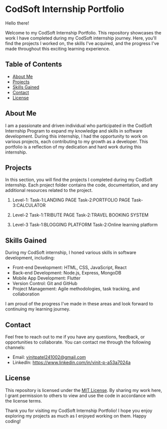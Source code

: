 # CodSoft Internship Portfolio

Hello there!

Welcome to my CodSoft Internship Portfolio. This repository showcases the work I have completed during my CodSoft internship journey. Here, you'll find the projects I worked on, the skills I've acquired, and the progress I've made throughout this exciting learning experience.

## Table of Contents

- [About Me](#about-me)
- [Projects](#projects)
- [Skills Gained](#skills-gained)
- [Contact](#contact)
- [License](#license)

## About Me

I am a passionate and driven individual who participated in the CodSoft Internship Program to expand my knowledge and skills in software development. During this internship, I had the opportunity to work on various projects, each contributing to my growth as a developer. This portfolio is a reflection of my dedication and hard work during this internship.

## Projects

In this section, you will find the projects I completed during my CodSoft internship. Each project folder contains the code, documentation, and any additional resources related to the project.

1. Level-1:
   Task-1:LANDING PAGE
   Task-2:PORTFOLIO PAGE
   Task-3:CALCULATOR
   
2. Level-2
   Task-1:TRIBUTE PAGE
   Task-2:TRAVEL BOOKING SYSTEM

3. Level-3
   Task-1:BLOGGING PLATFORM
   Task-2:Online learning platform

## Skills Gained

During my CodSoft internship, I honed various skills in software development, including:

- Front-end Development: HTML, CSS, JavaScript, React
- Back-end Development: Node.js, Express, MongoDB
- Mobile App Development: Flutter
- Version Control: Git and GitHub
- Project Management: Agile methodologies, task tracking, and collaboration

I am proud of the progress I've made in these areas and look forward to continuing my learning journey.

## Contact

Feel free to reach out to me if you have any questions, feedback, or opportunities to collaborate. You can contact me through the following channels:

- Email: vinitpatel241002@gmail.com
- LinkedIn: https://www.linkedin.com/in/vinit-p-a53a7024a
## License

This repository is licensed under the [MIT License](LICENSE). By sharing my work here, I grant permission to others to view and use the code in accordance with the license terms.

Thank you for visiting my CodSoft Internship Portfolio! I hope you enjoy exploring my projects as much as I enjoyed working on them. Happy coding!
